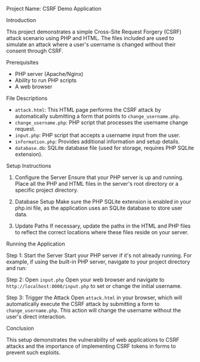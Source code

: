 Project Name: CSRF Demo Application

Introduction

This project demonstrates a simple Cross-Site Request Forgery (CSRF) attack scenario using PHP and HTML. The files included are used to simulate an attack where a user's username is changed without their consent through CSRF.

Prerequisites
- PHP server (Apache/Nginx)
- Ability to run PHP scripts
- A web browser

File Descriptions
- `attack.html`: This HTML page performs the CSRF attack by automatically submitting a form that points to `change_username.php`.
- `change_username.php`: PHP script that processes the username change request.
- `input.php`: PHP script that accepts a username input from the user.
- `information.php`: Provides additional information and setup details.
- `database.db`: SQLite database file (used for storage, requires PHP SQLite extension).

Setup Instructions

1. Configure the Server
Ensure that your PHP server is up and running. Place all the PHP and HTML files in the server's root directory or a specific project directory.

2. Database Setup
Make sure the PHP SQLite extension is enabled in your php.ini file, as the application uses an SQLite database to store user data.

3. Update Paths
If necessary, update the paths in the HTML and PHP files to reflect the correct locations where these files reside on your server.

Running the Application

Step 1: Start the Server
Start your PHP server if it's not already running. For example, if using the built-in PHP server, navigate to your project directory and run:


Step 2: Open `input.php`
Open your web browser and navigate to `http://localhost:8000/input.php` to set or change the initial username.

Step 3: Trigger the Attack
Open `attack.html` in your browser, which will automatically execute the CSRF attack by submitting a form to `change_username.php`. This action will change the username without the user's direct interaction.


Conclusion

This setup demonstrates the vulnerability of web applications to CSRF attacks and the importance of implementing CSRF tokens in forms to prevent such exploits.
